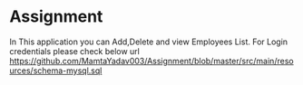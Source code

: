 # Assignment
In This application you can Add,Delete and view Employees List.
For Login credentials please check below url
https://github.com/MamtaYadav003/Assignment/blob/master/src/main/resources/schema-mysql.sql


